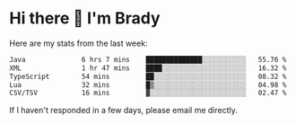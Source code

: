 # Hi there 👋 I'm Brady

Here are my stats from the last week:
<!--START_SECTION:waka-->

```txt
Java              6 hrs 7 mins    ██████████████░░░░░░░░░░░   55.76 %
XML               1 hr 47 mins    ████░░░░░░░░░░░░░░░░░░░░░   16.32 %
TypeScript        54 mins         ██░░░░░░░░░░░░░░░░░░░░░░░   08.32 %
Lua               32 mins         █▒░░░░░░░░░░░░░░░░░░░░░░░   04.98 %
CSV/TSV           16 mins         ▓░░░░░░░░░░░░░░░░░░░░░░░░   02.47 %
```

<!--END_SECTION:waka-->

If I haven't responded in a few days, please email me directly. 

